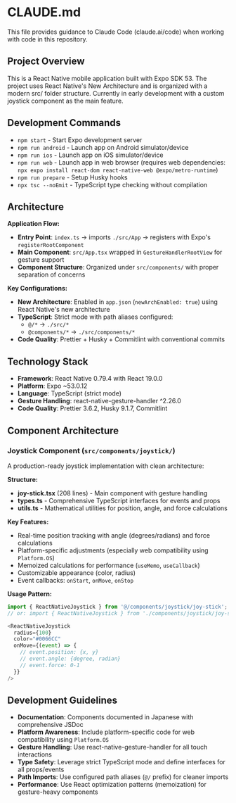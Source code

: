 # CLAUDE.md

This file provides guidance to Claude Code (claude.ai/code) when working with code in this repository.

## Project Overview

This is a React Native mobile application built with Expo SDK 53. The project uses React Native's New Architecture and is organized with a modern src/ folder structure. Currently in early development with a custom joystick component as the main feature.

## Development Commands

- `npm start` - Start Expo development server
- `npm run android` - Launch app on Android simulator/device
- `npm run ios` - Launch app on iOS simulator/device
- `npm run web` - Launch app in web browser (requires web dependencies: `npx expo install react-dom react-native-web @expo/metro-runtime`)
- `npm run prepare` - Setup Husky hooks
- `npx tsc --noEmit` - TypeScript type checking without compilation

## Architecture

**Application Flow:**
- **Entry Point**: `index.ts` → imports `./src/App` → registers with Expo's `registerRootComponent`
- **Main Component**: `src/App.tsx` wrapped in `GestureHandlerRootView` for gesture support
- **Component Structure**: Organized under `src/components/` with proper separation of concerns

**Key Configurations:**
- **New Architecture**: Enabled in `app.json` (`newArchEnabled: true`) using React Native's new architecture
- **TypeScript**: Strict mode with path aliases configured:
  - `@/*` → `./src/*`
  - `@components/*` → `./src/components/*`
- **Code Quality**: Prettier + Husky + Commitlint with conventional commits

## Technology Stack

- **Framework**: React Native 0.79.4 with React 19.0.0
- **Platform**: Expo ~53.0.12  
- **Language**: TypeScript (strict mode)
- **Gesture Handling**: react-native-gesture-handler ^2.26.0
- **Code Quality**: Prettier 3.6.2, Husky 9.1.7, Commitlint

## Component Architecture

### Joystick Component (`src/components/joystick/`)

A production-ready joystick implementation with clean architecture:

**Structure:**
- **joy-stick.tsx** (208 lines) - Main component with gesture handling
- **types.ts** - Comprehensive TypeScript interfaces for events and props
- **utils.ts** - Mathematical utilities for position, angle, and force calculations

**Key Features:**
- Real-time position tracking with angle (degrees/radians) and force calculations
- Platform-specific adjustments (especially web compatibility using `Platform.OS`)
- Memoized calculations for performance (`useMemo`, `useCallback`)
- Customizable appearance (color, radius)
- Event callbacks: `onStart`, `onMove`, `onStop`

**Usage Pattern:**
```typescript
import { ReactNativeJoystick } from '@/components/joystick/joy-stick';
// or: import { ReactNativeJoystick } from './components/joystick/joy-stick';

<ReactNativeJoystick
  radius={100}
  color="#0066CC"
  onMove={(event) => {
    // event.position: {x, y}
    // event.angle: {degree, radian}
    // event.force: 0-1
  }}
/>
```

## Development Guidelines

- **Documentation**: Components documented in Japanese with comprehensive JSDoc
- **Platform Awareness**: Include platform-specific code for web compatibility using `Platform.OS`
- **Gesture Handling**: Use react-native-gesture-handler for all touch interactions
- **Type Safety**: Leverage strict TypeScript mode and define interfaces for all props/events
- **Path Imports**: Use configured path aliases (`@/` prefix) for cleaner imports
- **Performance**: Use React optimization patterns (memoization) for gesture-heavy components